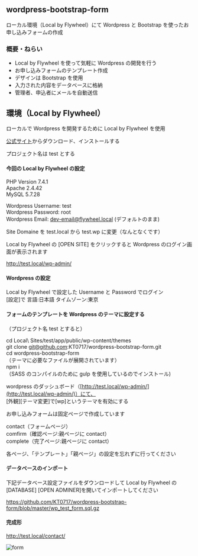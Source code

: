 ## wordpress-bootstrap-form
ローカル環境（Local by Flywheel）にて Wordpress と Bootstrap を使ったお申し込みフォームの作成

### 概要・ねらい
* Local by Flywheel を使って気軽に Wordpress の開発を行う
* お申し込みフォームのテンプレート作成
* デザインは Bootstrap を使用
* 入力された内容をデータベースに格納
* 管理者、申込者にメールを自動送信

## 環境（Local by Flywheel）

ローカルで Wordpress を開発するために Local by Flywheel を使用

[公式サイト](https://localwp.com/)からダウンロード、インストールする

プロジェクト名は test とする

#### 今回の Local by Flywheel の設定
PHP Version 7.4.1  
Apache 2.4.42  
MySQL 5.7.28  

Wordpress Username: test  
Wordpress Password: root  
Wordpress Email: dev-email@flywheel.local (デフォルトのまま)

Site Domaine を test.local から test.wp に変更（なんとなくです）

Local by Flywheel の [OPEN SITE] をクリックすると Wordpress のログイン画面が表示されます

http://test.local/wp-admin/

#### Wordpress の設定
Local by Flywheel で設定した Username と Password でログイン  
[設定]で 言語:日本語 タイムゾーン:東京

#### フォームのテンプレートを Wordpress のテーマに設定する

（プロジェクト名 test とすると）

cd Local\ Sites/test/app/public/wp-content/themes  
git clone git@github.com:KT0717/wordpress-bootstrap-form.git   
cd wordpress-bootstrap-form  
（テーマに必要なファイルが展開されています）  
npm i  
（SASS のコンパイルのために gulp を使用しているのでインストール)  

wordpress のダッシュボード（[http://test.local/wp-admin/](http://test.local/wp-admin/)）にて、  
[外観][テーマ変更]で[wp]というテーマを有効にする

お申し込みフォームは固定ページで作成しています

contact（フォームページ）  
comfirm（確認ページ:親ページに contact）  
complete（完了ページ:親ページに contact）

各ページ、「テンプレート」「親ページ」の設定を忘れずに行ってください

#### データベースのインポート

下記データベース設定ファイルをダウンロードして Local by Flywheel の [DATABASE] [OPEN ADMINER]を開いてインポートしてください

https://github.com/KT0717/wordpress-bootstrap-form/blob/master/wp_test_form.sql.gz

#### 完成形

http://test.local/contact/

![form](https://user-images.githubusercontent.com/82574495/115107707-926e7780-9fa7-11eb-8144-5211f16e7bbe.png)

<!-- wp db export test.sql --socket="/Users/kouichi/Library/Application Support/Local/run/ajiFsEYyd/mysql/mysqld.sock" -->

